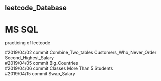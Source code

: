## leetcode_Database  
# MS SQL
practicing of leetcode

#2019/04/02 commit Combine_Two_tables  Customers_Who_Never_Order Second_Highest_Salary  
#2019/04/05 commit Big_Countries  
#2019/04/06 commit Classes More Than 5 Students  
#2019/04/15 commit Swap_Salary
